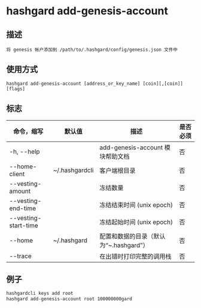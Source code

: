 # hashgard add-genesis-account

## 描述

```
将 genesis 帐户添加到 /path/to/.hashgard/config/genesis.json 文件中
```

## 使用方式

```
hashgard add-genesis-account [address_or_key_name] [coin][,[coin]] [flags]
```

## 标志

| 命令，缩写           | 默认值         | 描述                                   | 是否必须 |
| -------------------- | -------------- | -------------------------------------- | -------- |
| -h, --help           |                | add-genesis-account 模块帮助文档       | 否       |
| --home-client        | ~/.hashgardcli | 客户端根目录                           | 否       |
| --vesting-amount     |                | 冻结数量                               | 否       |
| --vesting-end-time   |                | 冻结结束时间 (unix epoch)              | 否       |
| --vesting-start-time |                | 冻结起始时间 (unix epoch)              | 否       |
| --home               | ~/.hashgard    | 配置和数据的目录（默认为“~.hashgard”） | 否       |
| --trace              |                | 在出错时打印完整的调用栈               | 否       |

## 例子

```bash
hashgardcli keys add root
hashgard add-genesis-account root 100000000gard
```





